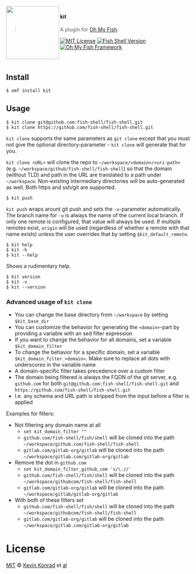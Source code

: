 <img src="https://cdn.rawgit.com/oh-my-fish/oh-my-fish/e4f1c2e0219a17e2c748b824004c8d0b38055c16/docs/logo.svg" align="left" width="144px" height="144px"/>

#### kit
> A plugin for [Oh My Fish][omf-link].

[![MIT License](https://img.shields.io/badge/license-MIT-007EC7.svg?style=flat-square)](/LICENSE)
[![Fish Shell Version](https://img.shields.io/badge/fish-v2.2.0-007EC7.svg?style=flat-square)](https://fishshell.com)
[![Oh My Fish Framework](https://img.shields.io/badge/Oh%20My%20Fish-Framework-007EC7.svg?style=flat-square)](https://www.github.com/oh-my-fish/oh-my-fish)

<br/>


## Install

```fish
$ omf install kit
```


## Usage

```fish
$ kit clone git@github.com:fish-shell/fish-shell.git
$ kit clone https://github.com/fish-shell/fish-shell.git
```

`kit clone` supports the same parameters as `git clone` except that you must not give the optional directory-parameter - `kit clone` will generate that for you.

`kit clone <URL>` will clone the repo to `~/workspace/<domain>/<uri-path>` (e.g. `~/workspace/github/fish-shell/fish-shell`) so that the domain (without TLD) and path in the URL are translated to a path under `~/workspace`. Non-existing intermediary directories will be auto-generated as well. Both https and ssh/git are supported.

```fish
$ kit push
```

`kit push` wraps arount git push and sets the `-u`-parameter automatically.
The branch name for `-u` is always the name of the current local branch.
If only one remote is configured, that value will always be used.
If multiple remotes exist, `origin` will be used (regardless of whether a remote with that name exists) unless the user overrides that by setting `$kit_default_remote`.

```fish
$ kit help
$ kit -h
$ kit --help
```

Shows a rudimentary help.

```fish
$ kit version
$ kit -v
$ kit --version
```

### Advanced usage of `kit clone`
- You can change the base directory from `~/workspace` by setting `$kit_base_dir`
- You can customize the behavior for generating the `<domain>`-part by providing a variable with an sed filter expression
- If you want to change the behavior for all domains, set a variable `$kit_domain_filter`
- To change the behavior for a specific domain, set a variable `$kit_domain_filter_<domain>`. Make sure to replace all dots with underscores in the variable name
- A domain-specific filter takes precedence over a custom filter
- The domain being filtered is always the FQDN of the git server, e.g. `github.com` for both `git@github.com:fish-shell/fish-shell.git` and `https://github.com/fish-shell/fish-shell.git`
- I.e. any schema and URL path is stripped from the input before a filter is applied

Examples for filters:
- Not filtering any domain name at all
  - `set kit_domain_filter ""`
  - `github.com/fish-shell/fish/shell` will be cloned into the path `~/workspace/github.com/fish-shell/fish-shell`
  - `gitlab.com/gitlab-org/gitlab` will be cloned into the path `~/workspace/gitlab.com/gitlab-org/gitlab`
- Remove the dot in `github.com`
  - `set kit_domain_filter_github_com 's/\.//'`
  - `github.com/fish-shell/fish/shell` will be cloned into the path `~/workspace/githubcom/fish-shell/fish-shell`
  - `gitlab.com/gitlab-org/gitlab` will be cloned into the path `~/workspace/gitlab/gitlab-org/gitlab`
- With both of these filters set
  - `github.com/fish-shell/fish/shell` will be cloned into the path `~/workspace/githubcom/fish-shell/fish-shell`
  - `gitlab.com/gitlab-org/gitlab` will be cloned into the path `~/workspace/gitlab.com/gitlab-org/gitlab`

# License

[MIT][mit] © [Kevin Konrad][author] et [al][contributors]


[mit]:            https://opensource.org/licenses/MIT
[author]:         https://github.com/{{USER}}
[contributors]:   https://github.com/{{USER}}/plugin-kit/graphs/contributors
[omf-link]:       https://www.github.com/oh-my-fish/oh-my-fish

[license-badge]:  https://img.shields.io/badge/license-MIT-007EC7.svg?style=flat-square
